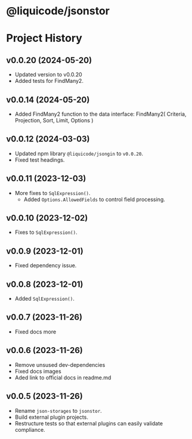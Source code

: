 # @liquicode/jsonstor


# Project History


v0.0.20 (2024-05-20)
---------------------------------------------------------------------

- Updated version to v0.0.20
- Added tests for FindMany2.


v0.0.14 (2024-05-20)
---------------------------------------------------------------------

- Added FindMany2 function to the data interface: FindMany2( Criteria, Projection, Sort, Limit, Options )


v0.0.12 (2024-03-03)
---------------------------------------------------------------------

- Updated npm library `@liquicode/jsongin` to `v0.0.20`.
- Fixed test headings.


v0.0.11 (2023-12-03)
---------------------------------------------------------------------

- More fixes to `SqlExpression()`.
	- Added `Options.AllowedFields` to control field processing.


v0.0.10 (2023-12-02)
---------------------------------------------------------------------

- Fixes to `SqlExpression()`.


v0.0.9 (2023-12-01)
---------------------------------------------------------------------

- Fixed dependency issue.


v0.0.8 (2023-12-01)
---------------------------------------------------------------------

- Added `SqlExpression()`.


v0.0.7 (2023-11-26)
---------------------------------------------------------------------

- Fixed docs more


v0.0.6 (2023-11-26)
---------------------------------------------------------------------

- Remove unsused dev-dependencies
- Fixed docs images
- Aded link to official docs in readme.md


v0.0.5 (2023-11-26)
---------------------------------------------------------------------

- Rename `json-storages` to `jsonstor`.
- Build external plugin projects.
- Restructure tests so that external plugins can easily validate compliance.

